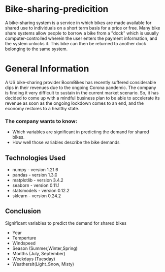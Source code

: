 # Bike-sharing-predicition
A bike-sharing system is a service in which bikes are made available for shared use to individuals on a short term basis for a price or free. Many bike share systems allow people to borrow a bike from a "dock" which is usually computer-controlled wherein the user enters the payment information, and the system unlocks it. This bike can then be returned to another dock belonging to the same system.

# General Information
   A US bike-sharing provider BoomBikes has recently suffered considerable dips in their revenues due to the ongoing Corona pandemic. The company is finding it very difficult to sustain in the current market scenario. So, it has decided to come up with a mindful business plan to be able to accelerate its revenue as soon as the ongoing lockdown comes to an end, and the economy restores to a healthy state. 
   
### The company wants to know:
- Which variables are significant in predicting the demand for shared bikes.
- How well those variables describe the bike demands

## Technologies Used
- numpy - version 1.21.6
- pandas - version 1.3.0
- matplotlib - version 3.4.2
- seaborn - version 0.11.1
- statsmodels - version 0.12.2
- sklearn - version 0.24.2

## Conclusion
Significant variables to predict the demand for shared bikes

- Year
- Temperture
- Windspeed
- Season (Summer,Winter,Spring)
- Months (July, September)
- Weekdays (Tuesday)
- Weathersit(Light_Snow, Misty)
